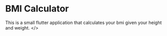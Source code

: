# BMI Calculator
This is a small flutter application that calculates your bmi given your height and weight.
</>
